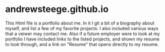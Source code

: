 # andrewsteege.github.io
This Html file is a portfolio about me. In it I git a bit of a biography about myself, and list a few of my favorite projects. I also included various ways that a veiwer may contact me.
Also if a future employer were to look at my portfolio I have included links to the listed projects, and shown my resume to look through, and a link on "Resume" that opens directly to my resume.
